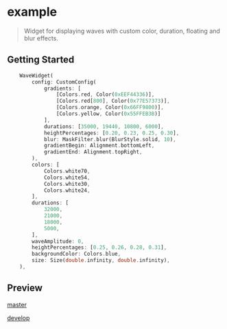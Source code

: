 # example

> Widget for displaying waves with custom color, duration, floating and blur effects.

## Getting Started

``` dart
    WaveWidget(
        config: CustomConfig(
            gradients: [
                [Colors.red, Color(0xEEF44336)],
                [Colors.red[800], Color(0x77E57373)],
                [Colors.orange, Color(0x66FF9800)],
                [Colors.yellow, Color(0x55FFEB3B)]
            ],
            durations: [35000, 19440, 10800, 6000],
            heightPercentages: [0.20, 0.23, 0.25, 0.30],
            blur: MaskFilter.blur(BlurStyle.solid, 10),
            gradientBegin: Alignment.bottomLeft,
            gradientEnd: Alignment.topRight,
        ),
        colors: [
            Colors.white70,
            Colors.white54,
            Colors.white30,
            Colors.white24,
        ],
        durations: [
            32000,
            21000,
            18000,
            5000,
        ],
        waveAmplitude: 0,
        heightPercentages: [0.25, 0.26, 0.28, 0.31],
        backgroundColor: Colors.blue,
        size: Size(double.infinity, double.infinity),
    ),
```

## Preview

[master](https://wave.glorylab.xyz "The demo page of the wave package.")

[develop](https://dev.wave.glorylab.xyz "The demo page of the wave package's develop branch.")